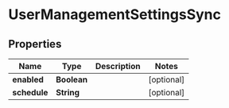 
# UserManagementSettingsSync

## Properties
Name | Type | Description | Notes
------------ | ------------- | ------------- | -------------
**enabled** | **Boolean** |  |  [optional]
**schedule** | **String** |  |  [optional]



